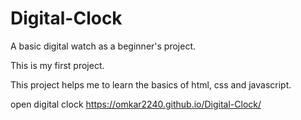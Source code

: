 # Digital-Clock
 A basic digital watch as a beginner's project.

This is my first project.

This project helps me to learn the basics of html, css and javascript.

open digital clock
https://omkar2240.github.io/Digital-Clock/
